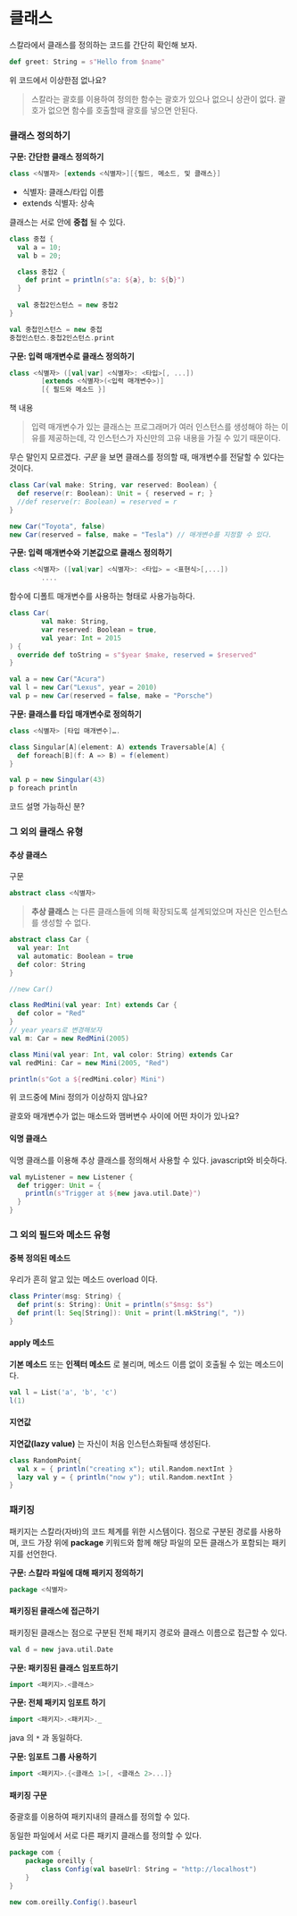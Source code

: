# 클래스

스칼라에서 클래스를 정의하는 코드를 간단히 확인해 보자.

```scala
def greet: String = s"Hello from $name"
```

위 코드에서 이상한점 없나요?

> 스칼라는 괄호를 이용하여 정의한 함수는 괄호가 있으나 없으니 상관이 없다. 괄호가 없으면 함수를 호출할때 괄호를 넣으면 안된다.



### 클래스 정의하기

**구문: 간단한 클래스 정의하기**

````scala
class <식별자> [extends <식별자>][{필드, 메소드, 및 클래스}]
````

- 식별자: 클래스/타입 이름
- extends 식별자: 상속



클래스는 서로 안에 **중첩** 될 수 있다.

```scala
class 중첩 {
  val a = 10;
  val b = 20;

  class 중첩2 {
    def print = println(s"a: ${a}, b: ${b}")
  }
  
  val 중첩2인스턴스 = new 중첩2
}

val 중첩인스턴스 = new 중첩
중첩인스턴스.중첩2인스턴스.print
```



**구문: 입력 매개변수로 클래스 정의하기**

```scala
class <식별자> ([val|var] <식별자>: <타입>[, ...])
        [extends <식별자>(<입력 매개변수>)]
        [{ 필드와 메소드 }]
```

책 내용

> 입력 매개변수가 있는 클래스는 프로그래머가 여러 인스턴스를 생성해야 하는 이유를 제공하는데, 각 인스턴스가 자신만의 고유 내용을 가질 수 있기 때문이다.

무슨 말인지 모르겠다. *구문* 을 보면 클래스를 정의할 때, 매개변수를 전달할 수 있다는 것이다.

```Scala
class Car(val make: String, var reserved: Boolean) {
  def reserve(r: Boolean): Unit = { reserved = r; }
  //def reserve(r: Boolean) = reserved = r
}

new Car("Toyota", false)
new Car(reserved = false, make = "Tesla") // 매개변수를 지정할 수 있다.
```



**구문: 입력 매개변수와 기본값으로 클래스 정의하기**

```scala
class <식별자> ([val|var] <식별자>: <타입> = <표현식>[,...])
        ....
```

함수에 디폴트 매개변수를 사용하는 형태로 사용가능하다.

```scala
class Car(
        val make: String,
        var reserved: Boolean = true,
        val year: Int = 2015
) {
  override def toString = s"$year $make, reserved = $reserved"
}

val a = new Car("Acura")
val l = new Car("Lexus", year = 2010)
val p = new Car(reserved = false, make = "Porsche")
```



**구문: 클래스를 타입 매개변수로 정의하기**

```scala
class <식별자> [타입 매개변수]….
```

```scala
class Singular[A](element: A) extends Traversable[A] {
  def foreach[B](f: A => B) = f(element)
}

val p = new Singular(43)
p foreach println
```

코드 설명 가능하신 분?



### 그 외의 클래스 유형

#### 추상 클래스

구문

```scala
abstract class <식별자>
```

> **추상 클래스** 는 다른 클래스들에 의해 확장되도록 설계되었으며 자신은 인스턴스를 생성할 수 없다.

```scala
abstract class Car {
  val year: Int
  val automatic: Boolean = true
  def color: String
}

//new Car()

class RedMini(val year: Int) extends Car {
  def color = "Red"
}
// year years로 변경해보자
val m: Car = new RedMini(2005)

class Mini(val year: Int, val color: String) extends Car
val redMini: Car = new Mini(2005, "Red")

println(s"Got a ${redMini.color} Mini")
```

위 코드중에 Mini 정의가 이상하지 않나요?

괄호와 매개변수가 없는 매소드와 맴버변수 사이에 어떤 차이가 있나요?



#### 익명 클래스

익명 클래스를 이용해 추상 클래스를 정의해서 사용할 수 있다. javascript와 비슷하다.

```scala
val myListener = new Listener {
  def trigger: Unit = {
    println(s"Trigger at ${new java.util.Date}")
  }
}
```



### 그 외의 필드와 메소드 유형

#### 중복 정의된 메소드

우리가 흔히 알고 있는 메소드 overload 이다.

```scala
class Printer(msg: String) {
  def print(s: String): Unit = println(s"$msg: $s")
  def print(l: Seq[String]): Unit = print(l.mkString(", "))
}
```



#### apply 메소드

**기본 메소드** 또는 **인젝터 메소드** 로 불리며, 메소드 이름 없이 호출될 수 있는 메소드이다.

```scala
val l = List('a', 'b', 'c')
l(1)
```



#### 지연값

**지연값(lazy value)** 는 자신이 처음 인스턴스화될때 생성된다.

```Scala
class RandomPoint{
  val x = { println("creating x"); util.Random.nextInt }
  lazy val y = { println("now y"); util.Random.nextInt }
}
```



### 패키징

패키지는 스칼라(자바)의 코드 체계를 위한 시스템이다. 점으로 구분된 경로를 사용하며, 코드 가장 위에 **package** 키워드와 함께 해당 파일의 모든 클래스가 포함되는 패키지를 선언한다.

**구문: 스칼라 파일에 대해 패키지 정의하기**

```scala
package <식별자>
```



#### 패키징된 클래스에 접근하기

패키징된 클래스는 점으로 구분된 전체 패키지 경로와 클래스 이름으로 접근할 수 있다.

```scala
val d = new java.util.Date
```



**구문: 패키징된 클래스 임포트하기**

```scala
import <패키지>.<클래스>
```



**구문: 전체 패키지 임포트 하기**

```scala
import <패키지>.<패키지>._
```

java 의 `*` 과 동일하다.



**구문: 임포트 그룹 사용하기**

```scala
import <패키지>.{<클래스 1>[, <클래스 2>...]}
```



#### 패키징 구문

중괄호를 이용하여 패키지내의 클래스를 정의할 수 있다.

동일한 파일에서 서로 다른 패키지 클래스를 정의할 수 있다.

```scala
package com {
    package oreilly {
        class Config(val baseUrl: String = "http://localhost")
    }
}

new com.oreilly.Config().baseurl
```
